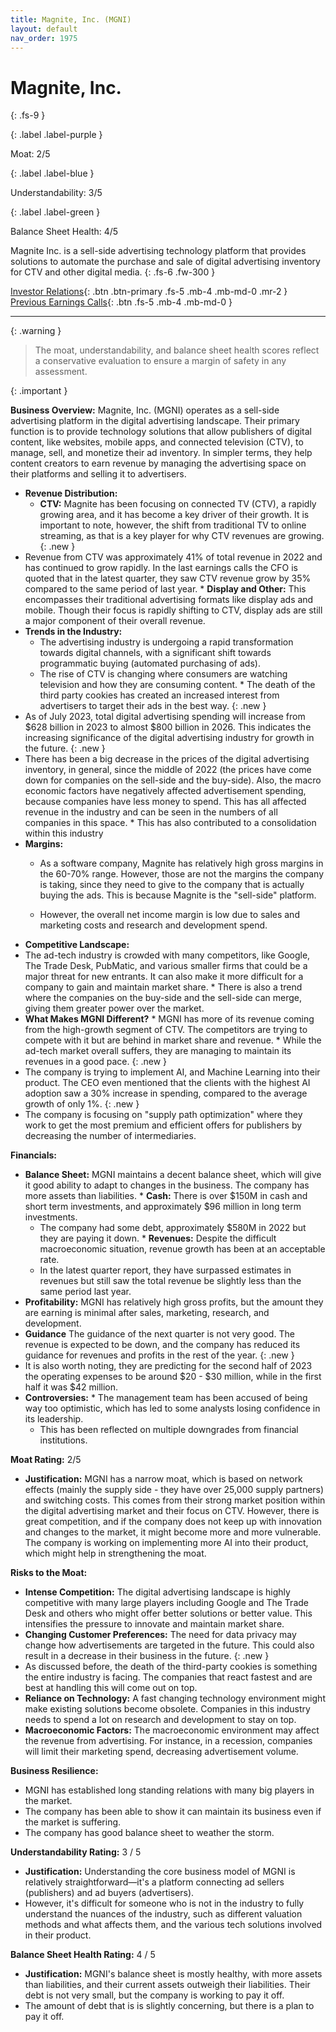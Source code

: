 ```yaml
---
title: Magnite, Inc. (MGNI)
layout: default
nav_order: 1975
---
```


# Magnite, Inc.
{: .fs-9 }

{: .label .label-purple }

Moat: 2/5

{: .label .label-blue }

Understandability: 3/5

{: .label .label-green }

Balance Sheet Health: 4/5

Magnite Inc. is a sell-side advertising technology platform that provides solutions to automate the purchase and sale of digital advertising inventory for CTV and other digital media.
{: .fs-6 .fw-300 }

[Investor Relations](https://www.google.com/search?q=MGNI+investor+relations){: .btn .btn-primary .fs-5 .mb-4 .mb-md-0 .mr-2 }
[Previous Earnings Calls](https://discountingcashflows.com/company/MGNI/transcripts/){: .btn .fs-5 .mb-4 .mb-md-0 }

---

{: .warning }
>The moat, understandability, and balance sheet health scores reflect a conservative evaluation to ensure a margin of safety in any assessment.



{: .important }

**Business Overview:**
Magnite, Inc. (MGNI) operates as a sell-side advertising platform in the digital advertising landscape. Their primary function is to provide technology solutions that allow publishers of digital content, like websites, mobile apps, and connected television (CTV), to manage, sell, and monetize their ad inventory. In simpler terms, they help content creators to earn revenue by managing the advertising space on their platforms and selling it to advertisers.
  
*   **Revenue Distribution:**
    *   **CTV:** Magnite has been focusing on connected TV (CTV), a rapidly growing area, and it has become a key driver of their growth. It is important to note, however, the shift from traditional TV to online streaming, as that is a key player for why CTV revenues are growing.
{: .new }
*    Revenue from CTV was approximately 41% of total revenue in 2022 and has continued to grow rapidly. In the last earnings calls the CFO is quoted that in the latest quarter, they saw CTV revenue grow by 35% compared to the same period of last year.
    *   **Display and Other:** This encompasses their traditional advertising formats like display ads and mobile. Though their focus is rapidly shifting to CTV, display ads are still a major component of their overall revenue.
*   **Trends in the Industry:**
     *   The advertising industry is undergoing a rapid transformation towards digital channels, with a significant shift towards programmatic buying (automated purchasing of ads).
      *  The rise of CTV is changing where consumers are watching television and how they are consuming content.
        * The death of the third party cookies has created an increased interest from advertisers to target their ads in the best way.
{: .new }
*    As of July 2023, total digital advertising spending will increase from $628 billion in 2023 to almost $800 billion in 2026. This indicates the increasing significance of the digital advertising industry for growth in the future.
{: .new }
*    There has been a big decrease in the prices of the digital advertising inventory, in general, since the middle of 2022 (the prices have come down for companies on the sell-side and the buy-side). Also, the macro economic factors have negatively affected advertisement spending, because companies have less money to spend. This has all affected revenue in the industry and can be seen in the numbers of all companies in this space.
    *  This has also contributed to a consolidation within this industry
*   **Margins:**
    *   As a software company, Magnite has relatively high gross margins in the 60-70% range. However, those are not the margins the company is taking, since they need to give to the company that is actually buying the ads. This is because Magnite is the "sell-side" platform.

    *   However, the overall net income margin is low due to sales and marketing costs and research and development spend.
*   **Competitive Landscape:**
   *  The ad-tech industry is crowded with many competitors, like Google, The Trade Desk, PubMatic, and various smaller firms that could be a major threat for new entrants. It can also make it more difficult for a company to gain and maintain market share.
    *   There is also a trend where the companies on the buy-side and the sell-side can merge, giving them greater power over the market.
 *   **What Makes MGNI Different?**
    *   MGNI has more of its revenue coming from the high-growth segment of CTV. The competitors are trying to compete with it but are behind in market share and revenue.
    *  While the ad-tech market overall suffers, they are managing to maintain its revenues in a good pace.
{: .new }
*    The company is trying to implement AI, and Machine Learning into their product. The CEO even mentioned that the clients with the highest AI adoption saw a 30% increase in spending, compared to the average growth of only 1%.
{: .new }
*    The company is focusing on "supply path optimization" where they work to get the most premium and efficient offers for publishers by decreasing the number of intermediaries.

    
 **Financials:**
   *    **Balance Sheet:** MGNI maintains a decent balance sheet, which will give it good ability to adapt to changes in the business. The company has more assets than liabilities.
    *    **Cash:** There is over $150M in cash and short term investments, and approximately $96 million in long term investments.
        *    The company had some debt, approximately $580M in 2022 but they are paying it down.
    *   **Revenues:** Despite the difficult macroeconomic situation, revenue growth has been at an acceptable rate.
        *   In the latest quarter report, they have surpassed estimates in revenues but still saw the total revenue be slightly less than the same period last year.
   *   **Profitability:** MGNI has relatively high gross profits, but the amount they are earning is minimal after sales, marketing, research, and development.
   *  **Guidance** The guidance of the next quarter is not very good. The revenue is expected to be down, and the company has reduced its guidance for revenues and profits in the rest of the year.
{: .new }
*    It is also worth noting, they are predicting for the second half of 2023 the operating expenses to be around $20 - $30 million, while in the first half it was $42 million.
   *   **Controversies:**
    *    The management team has been accused of being way too optimistic, which has led to some analysts losing confidence in its leadership.
        *   This has been reflected on multiple downgrades from financial institutions.

 **Moat Rating:** 2/5

*  **Justification:** MGNI has a narrow moat, which is based on network effects (mainly the supply side - they have over 25,000 supply partners) and switching costs. This comes from their strong market position within the digital advertising market and their focus on CTV. However, there is great competition, and if the company does not keep up with innovation and changes to the market, it might become more and more vulnerable. The company is working on implementing more AI into their product, which might help in strengthening the moat.

**Risks to the Moat:**
  *  **Intense Competition:** The digital advertising landscape is highly competitive with many large players including Google and The Trade Desk and others who might offer better solutions or better value. This intensifies the pressure to innovate and maintain market share.
  *   **Changing Customer Preferences:** The need for data privacy may change how advertisements are targeted in the future. This could also result in a decrease in their business in the future.
{: .new }
*    As discussed before, the death of the third-party cookies is something the entire industry is facing. The companies that react fastest and are best at handling this will come out on top.
  *   **Reliance on Technology:** A fast changing technology environment might make existing solutions become obsolete. Companies in this industry needs to spend a lot on research and development to stay on top.
  *  **Macroeconomic Factors:** The macroeconomic environment may affect the revenue from advertising. For instance, in a recession, companies will limit their marketing spend, decreasing advertisement volume.

**Business Resilience:**
  *   MGNI has established long standing relations with many big players in the market.
   *  The company has been able to show it can maintain its business even if the market is suffering.
   *   The company has good balance sheet to weather the storm.

**Understandability Rating:** 3 / 5

*   **Justification:** Understanding the core business model of MGNI is relatively straightforward—it's a platform connecting ad sellers (publishers) and ad buyers (advertisers).
 *  However, it's difficult for someone who is not in the industry to fully understand the nuances of the industry, such as different valuation methods and what affects them, and the various tech solutions involved in their product.

**Balance Sheet Health Rating:** 4 / 5

*  **Justification:** MGNI's balance sheet is mostly healthy, with more assets than liabilities, and their current assets outweigh their liabilities. Their debt is not very small, but the company is working to pay it off.
*  The amount of debt that is is slightly concerning, but there is a plan to pay it off.


